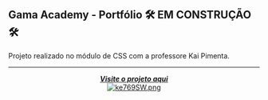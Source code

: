 ## Gama Academy - Portfólio :hammer_and_wrench: EM CONSTRUÇÃO :hammer_and_wrench: <br/>
Projeto realizado no módulo de CSS com a professore Kai Pimenta.  <br/>

---

<div align="center">
   
[***Visite o projeto aqui***](https://jessica-kopps.vercel.app/)<br />
[![ke769SW.png](https://i.imgur.com/ke769SW.png)](https://imgur.com/ke769SW)
 </div>




